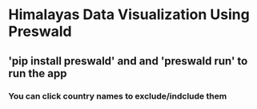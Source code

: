 # Himalayas Data Visualization Using Preswald
## 'pip install preswald' and and 'preswald run' to run the app
### You can click country names to exclude/indclude them